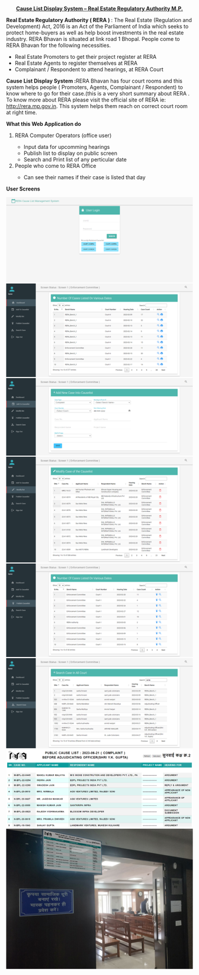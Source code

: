 <p align="center">
	<strong><u>Cause List Display System &ndash; Real Estate Regulatory Authority M.P.</u></strong></p>
<p>
	<strong>Real Estate Regulatory Authority ( RERA ) </strong>: The Real Estate (Regulation and Development) Act, 2016 is an Act of the Parliament of India which seeks to protect home-buyers as well as help boost investments in the real estate industry. RERA Bhavan is situated at link road 1 Bhopal. People come to RERA Bhavan for the following necessities.</p>
<ul>
	<li>
		Real Estate Promoters to get their project register at RERA</li>
	<li>
		Real Estate Agents to register themselves at RERA</li>
	<li>
		Complainant / Respondent to attend hearings, at RERA Court</li>
</ul>
<p>
	<b>Cause List Display System :</b>RERA Bhavan has four court rooms and this system helps people ( Promoters, Agents, Complainant / Respondent) to know where to go for their case.(this is a very short summary about RERA . To know more about RERA please visit the official site of RERA ie: <a href="http://rera.mp.gov.in">http://rera.mp.gov.in</a>.&nbsp;This system helps them reach on correct court room at right time.

</p>
<p><b>What this Web Application do</b></p>
<ol>
	<li>RERA Computer Operators (office user) </li>
	<ul> 
		<li>Input data for upcomming hearings</li> 
		<li>Publish list to display on public screen</li>
		<li>Search and Print list of any perticular date</li>
	</ul>
	<li>People who come to RERA Office</li>
	<ul> 
		<li>Can see their names if their case is listed that day</li> 
	</ul>
</ol>

<p><b>User Screens</b></p>
<img src="user%20screens/login.png"/>
<img src="user%20screens/dashboard.png"/>
<img src="user%20screens/add-form.png"/>
<img src="user%20screens/delete.png"/>
<img src="user%20screens/publish%20list.png"/>
<img src="user%20screens/search.png"/>
<img src="user%20screens/public%20screen.png"/>
<img src="user%20screens/causelist-live.png"/>



